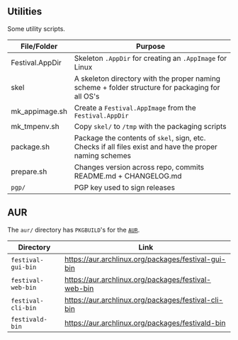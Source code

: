 ## Utilities
Some utility scripts.

| File/Folder        | Purpose |
|--------------------|---------|
| Festival.AppDir    | Skeleton `.AppDir` for creating an `.AppImage` for Linux
| skel               | A skeleton directory with the proper naming scheme + folder structure for packaging for all OS's
| mk_appimage.sh     | Create a `Festival.AppImage` from the `Festival.AppDir` 
| mk_tmpenv.sh       | Copy `skel/` to `/tmp` with the packaging scripts
| package.sh         | Package the contents of `skel`, sign, etc. Checks if all files exist and have the proper naming schemes
| prepare.sh         | Changes version across repo, commits README.md + CHANGELOG.md
| `pgp/`             | PGP key used to sign releases

## AUR
The `aur/` directory has `PKGBUILD`'s for the [`AUR`](https://aur.archlinux.org).

| Directory          | Link |
|--------------------|------|
| `festival-gui-bin` | https://aur.archlinux.org/packages/festival-gui-bin
| `festival-web-bin` | https://aur.archlinux.org/packages/festival-web-bin
| `festival-cli-bin` | https://aur.archlinux.org/packages/festival-cli-bin
| `festivald-bin` | https://aur.archlinux.org/packages/festivald-bin
